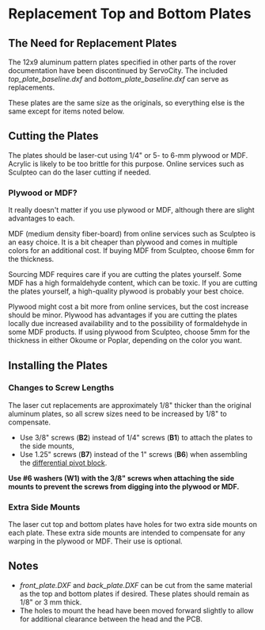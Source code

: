 # Replacement Top and Bottom Plates

## The Need for Replacement Plates
The 12x9 aluminum pattern plates specified in other parts of the rover documentation have been discontinued by ServoCity. The included *top\_plate\_baseline.dxf* and *bottom\_plate\_baseline.dxf* can serve as replacements.

These plates are the same size as the originals, so everything else is the same except for items noted below.

## Cutting the Plates
The plates should be laser-cut using 1/4" or 5- to 6-mm plywood or MDF. Acrylic is likely to be too brittle for this purpose. Online services such as Sculpteo can do the laser cutting if needed.

### Plywood or MDF?
It really doesn't matter if you use plywood or MDF, although there are slight advantages to each.

MDF (medium density fiber-board) from online services such as Sculpteo is an easy choice. It is a bit cheaper than plywood and comes in multiple colors for an additional cost. If buying MDF from Sculpteo, choose 6mm for the thickness. 

Sourcing MDF requires care if you are cutting the plates yourself. Some MDF has a high formaldehyde content, which can be toxic. If you are cutting the plates yourself, a high-quality plywood is probably your best choice. 

Plywood might cost a bit more from online services, but the cost increase should be minor. Plywood has advantages if you are cutting the plates locally due increased availability and to the possibility of formaldehyde in some MDF products. If using plywood from Sculpteo, choose 5mm for the thickness in either Okoume or Poplar, depending on the color you want. 

## Installing the Plates

### Changes to Screw Lengths
The laser cut replacements are approximately 1/8" thicker than the original aluminum plates, so all screw sizes need to be increased by 1/8" to compensate.

* Use 3/8" screws (**B2**) instead of 1/4" screws (**B1**) to attach the plates to the side mounts,
* Use 1.25" screws (**B7**) instead of the 1" screws (**B6**) when assembling the [differential pivot block](../differential_pivot/README.md>).

**Use #6 washers (W1) with the 3/8" screws when attaching the side mounts to prevent the screws from digging into the plywood or MDF.**

### Extra Side Mounts

The laser cut top and bottom plates have holes for two extra side mounts on each plate. These extra side mounts are intended to compensate for any warping in the plywood or MDF. Their use is optional.

## Notes
* *front\_plate.DXF* and *back_plate.DXF* can be cut from the same material as the top and bottom plates if desired. These plates should remain as 1/8" or 3 mm thick.
* The holes to mount the head have been moved forward slightly to allow for additional clearance between the head and the PCB.  

